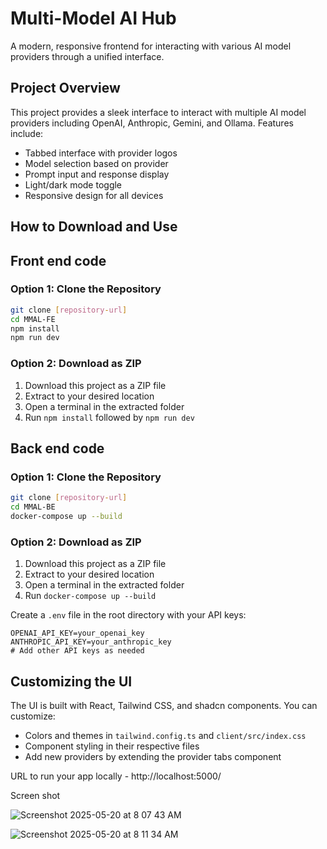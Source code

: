 # Multi-Model AI Hub

A modern, responsive frontend for interacting with various AI model providers through a unified interface.

## Project Overview

This project provides a sleek interface to interact with multiple AI model providers including OpenAI, Anthropic, Gemini, and Ollama. Features include:

- Tabbed interface with provider logos
- Model selection based on provider
- Prompt input and response display
- Light/dark mode toggle
- Responsive design for all devices

## How to Download and Use

## Front end code

### Option 1: Clone the Repository

```bash
git clone [repository-url]
cd MMAL-FE
npm install
npm run dev
```

### Option 2: Download as ZIP

1. Download this project as a ZIP file
2. Extract to your desired location
3. Open a terminal in the extracted folder
4. Run `npm install` followed by `npm run dev`



## Back end code

### Option 1: Clone the Repository

```bash
git clone [repository-url]
cd MMAL-BE
docker-compose up --build
```

### Option 2: Download as ZIP

1. Download this project as a ZIP file
2. Extract to your desired location
3. Open a terminal in the extracted folder
4. Run `docker-compose up --build` 




Create a `.env` file in the root directory with your API keys:

```
OPENAI_API_KEY=your_openai_key
ANTHROPIC_API_KEY=your_anthropic_key
# Add other API keys as needed
```

## Customizing the UI

The UI is built with React, Tailwind CSS, and shadcn components. You can customize:

- Colors and themes in `tailwind.config.ts` and `client/src/index.css`
- Component styling in their respective files
- Add new providers by extending the provider tabs component

URL to run your app locally - http://localhost:5000/

Screen shot 

![Screenshot 2025-05-20 at 8 07 43 AM](https://github.com/user-attachments/assets/e5c273fa-c2c8-4706-9620-1e3c3eebcee6)

![Screenshot 2025-05-20 at 8 11 34 AM](https://github.com/user-attachments/assets/7b7aa872-a07c-49d8-87ae-65cc476c62ef)

